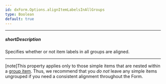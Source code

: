 ```yaml
---
id: dxForm.Options.alignItemLabelsInAllGroups
type: Boolean
default: true
---
```

---
##### shortDescription
Specifies whether or not item labels in all groups are aligned.

---
[note]This property applies only to those simple items that are nested within a [group item](/api-reference/10%20UI%20Widgets/dxForm/5%20Item%20Types/GroupItem '/Documentation/ApiReference/UI_Components/dxForm/Item_Types/GroupItem/'). Thus, we recommend that you _do not_ leave any simple items ungrouped if you need a consistent alignment throughout the Form.